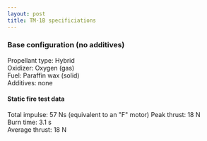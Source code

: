 ```yaml
--- 
layout: post
title: TM-1B specificiations
---
```


### Base configuration (no additives)

Propellant type: Hybrid  
Oxidizer: Oxygen (gas)  
Fuel: Paraffin wax (solid)  
Additives: none

#### Static fire test data

Total impulse: 57 Ns  (equivalent to an "F" motor)
Peak thrust: 18 N  
Burn time: 3.1 s  
Average thrust: 18 N
